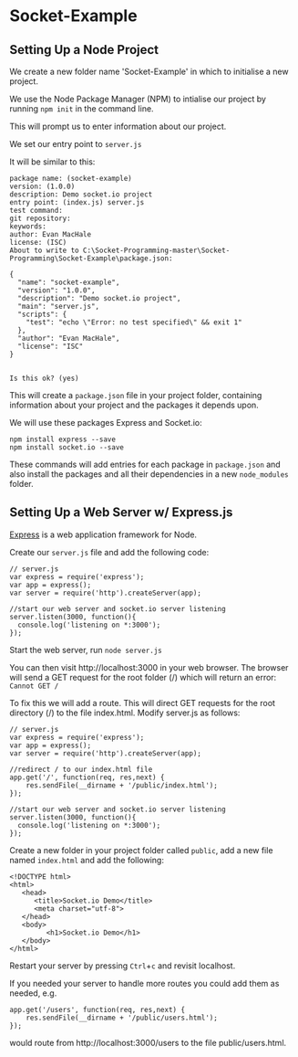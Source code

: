 # Socket-Example

## Setting Up a Node Project
We create a new folder name 'Socket-Example' in which to initialise a new project.

We use the Node Package Manager (NPM) to intialise our project by running `npm init` in the command line.

This will prompt us to enter information about our project.

We set our entry point to `server.js`

It will be similar to this:

```
package name: (socket-example)
version: (1.0.0)
description: Demo socket.io project
entry point: (index.js) server.js
test command:
git repository:
keywords:
author: Evan MacHale
license: (ISC)
About to write to C:\Socket-Programming-master\Socket-Programming\Socket-Example\package.json:

{
  "name": "socket-example",
  "version": "1.0.0",
  "description": "Demo socket.io project",
  "main": "server.js",
  "scripts": {
    "test": "echo \"Error: no test specified\" && exit 1"
  },
  "author": "Evan MacHale",
  "license": "ISC"
}


Is this ok? (yes)
```

This will create a `package.json` file in your project folder, containing information about your project and the packages it depends upon.

We will use these packages Express and Socket.io:

```
npm install express --save
npm install socket.io --save
```

These commands will add entries for each package in `package.json` and also install the packages and all their dependencies in a new `node_modules` folder.

## Setting Up a Web Server w/ Express.js
[Express](http://expressjs.com/) is a web application framework for Node.

Create our `server.js` file and add the following code:

```
// server.js
var express = require('express');  
var app = express();  
var server = require('http').createServer(app);  

//start our web server and socket.io server listening
server.listen(3000, function(){
  console.log('listening on *:3000');
});
```

Start the web server, run `node server.js`

You can then visit http://localhost:3000 in your web browser. The browser will send a GET request for the root folder (/) which will return an error: `Cannot GET /`

To fix this we will add a route. This will direct GET requests for the root directory (/) to the file index.html. Modify server.js as follows:

```
// server.js
var express = require('express');  
var app = express();  
var server = require('http').createServer(app);  

//redirect / to our index.html file
app.get('/', function(req, res,next) {  
    res.sendFile(__dirname + '/public/index.html');
});

//start our web server and socket.io server listening
server.listen(3000, function(){
  console.log('listening on *:3000');
});
```

Create a new folder in your project folder called `public`, add a new file named `index.html` and add the following:

```
<!DOCTYPE html>
<html>
   <head>
      <title>Socket.io Demo</title>
      <meta charset="utf-8">
   </head>
   <body>
		 <h1>Socket.io Demo</h1>	 
   </body>
</html>
```

Restart your server by pressing `Ctrl`+`c` and revisit localhost.

If you needed your server to handle more routes you could add them as needed, e.g.

```
app.get('/users', function(req, res,next) {  
    res.sendFile(__dirname + '/public/users.html');
});
```

would route from http://localhost:3000/users to the file public/users.html.

